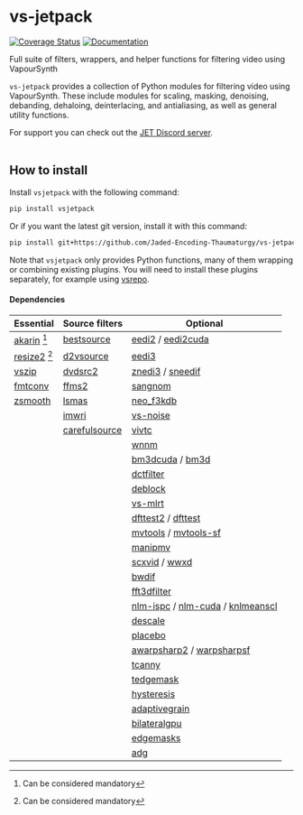 # vs-jetpack

[![Coverage Status](https://coveralls.io/repos/github/Jaded-Encoding-Thaumaturgy/vs-jetpack/badge.svg?branch=main)](https://coveralls.io/github/Jaded-Encoding-Thaumaturgy/vs-jetpack?branch=main)
[![Documentation](https://img.shields.io/badge/API%20Docs-purple)](https://jaded-encoding-thaumaturgy.github.io/vs-jetpack/)



Full suite of filters, wrappers, and helper functions for filtering video using VapourSynth

`vs-jetpack` provides a collection of Python modules for filtering video using VapourSynth.
These include modules for scaling, masking, denoising, debanding, dehaloing, deinterlacing,
and antialiasing, as well as general utility functions.

For support you can check out the [JET Discord server](https://discord.gg/XTpc6Fa9eB). <br><br>

## How to install

Install `vsjetpack` with the following command:

```sh
pip install vsjetpack
```

Or if you want the latest git version, install it with this command:

```sh
pip install git+https://github.com/Jaded-Encoding-Thaumaturgy/vs-jetpack.git
```

Note that `vsjetpack` only provides Python functions,
many of them wrapping or combining existing plugins.
You will need to install these plugins separately,
for example using [vsrepo](https://github.com/vapoursynth/vsrepo).

#### Dependencies

| **Essential**                                                                           | **Source filters**                                                    | **Optional**                                                                                                                                                                 |
| --------------------------------------------------------------------------------------- | --------------------------------------------------------------------- | ---------------------------------------------------------------------------------------------------------------------------------------------------------------------------- |
| [akarin](https://github.com/Jaded-Encoding-Thaumaturgy/akarin-vapoursynth-plugin) [^1]  | [bestsource](https://github.com/vapoursynth/bestsource)               | [eedi2](https://github.com/HomeOfVapourSynthEvolution/VapourSynth-EEDI2) / [eedi2cuda](https://github.com/hooke007/VapourSynth-EEDI2CUDA)                                     |
| [resize2](https://github.com/Jaded-Encoding-Thaumaturgy/vapoursynth-resize2) [^1]       | [d2vsource](https://github.com/dwbuiten/d2vsource)                    | [eedi3](https://github.com/HomeOfVapourSynthEvolution/VapourSynth-EEDI3)                                                                                                      |
| [vszip](https://github.com/dnjulek/vapoursynth-zip)                                     | [dvdsrc2](https://github.com/jsaowji/dvdsrc2)                         | [znedi3](https://github.com/sekrit-twc/znedi3) / [sneedif](https://github.com/Jaded-Encoding-Thaumaturgy/vapoursynth-SNEEDIF)                                                |
| [fmtconv](https://gitlab.com/EleonoreMizo/fmtconv/)                                     | [ffms2](https://github.com/FFMS/ffms2)                                | [sangnom](https://github.com/dubhater/vapoursynth-sangnom)                                                                                                                   |
| [zsmooth](https://github.com/adworacz/zsmooth)                                          | [lsmas](https://github.com/HomeOfAviSynthPlusEvolution/L-SMASH-Works) | [neo\_f3kdb](https://github.com/HomeOfAviSynthPlusEvolution/neo_f3kdb)                                                                                                       |
|                                                                                         | [imwri](https://github.com/vapoursynth/vs-imwri)                      | [vs-noise](https://github.com/wwww-wwww/vs-noise)                                                                                                                            |
|                                                                                         | [carefulsource](https://github.com/wwww-wwww/carefulsource)           | [vivtc](https://github.com/vapoursynth/vivtc)                                                                                                                                |
|                                                                                         |                                                                       | [wnnm](https://github.com/AmusementClub/VapourSynth-WNNM)                                                                                                                    |
|                                                                                         |                                                                       | [bm3dcuda](https://github.com/WolframRhodium/VapourSynth-BM3DCUDA) / [bm3d](https://github.com/HomeOfVapourSynthEvolution/VapourSynth-BM3D)                                  |
|                                                                                         |                                                                       | [dctfilter](https://github.com/AmusementClub/VapourSynth-DCTFilter)                                                                                                          |
|                                                                                         |                                                                       | [deblock](https://github.com/HomeOfVapourSynthEvolution/VapourSynth-Deblock)                                                                                                 |
|                                                                                         |                                                                       | [vs-mlrt](https://github.com/AmusementClub/vs-mlrt)                                                                                                                          |
|                                                                                         |                                                                       | [dfttest2](https://github.com/AmusementClub/vs-dfttest2) / [dfttest](https://github.com/HomeOfVapourSynthEvolution/VapourSynth-DFTTest)                                      |
|                                                                                         |                                                                       | [mvtools](https://github.com/dubhater/vapoursynth-mvtools) / [mvtools-sf](https://github.com/IFeelBloated/vapoursynth-mvtools-sf)                                            |
|                                                                                         |                                                                       | [manipmv](https://github.com/Mikewando/manipulate-motion-vectors)                                                                                                            |
|                                                                                         |                                                                       | [scxvid](https://github.com/dubhater/vapoursynth-scxvid) / [wwxd](https://github.com/dubhater/vapoursynth-wwxd)                                                              |
|                                                                                         |                                                                       | [bwdif](https://github.com/HomeOfVapourSynthEvolution/VapourSynth-Bwdif)                                                                                                     |
|                                                                                         |                                                                       | [fft3dfilter](https://github.com/AmusementClub/VapourSynth-FFT3DFilter)                                                                                                      |
|                                                                                         |                                                                       | [nlm-ispc](https://github.com/AmusementClub/vs-nlm-ispc) / [nlm-cuda](https://github.com/AmusementClub/vs-nlm-cuda) / [knlmeanscl](https://github.com/Khanattila/KNLMeansCL) |
|                                                                                         |                                                                       | [descale](https://github.com/Jaded-Encoding-Thaumaturgy/vapoursynth-descale)                                                                                                 |
|                                                                                         |                                                                       | [placebo](https://github.com/sgt0/vs-placebo)                                                                                                                                |
|                                                                                         |                                                                       | [awarpsharp2](https://github.com/dubhater/vapoursynth-awarpsharp2) / [warpsharpsf](https://github.com/IFeelBloated/warpsharp)                                                |
|                                                                                         |                                                                       | [tcanny](https://github.com/HomeOfVapourSynthEvolution/VapourSynth-TCanny)                                                                                                   |
|                                                                                         |                                                                       | [tedgemask](https://github.com/dubhater/vapoursynth-tedgemask)                                                                                                               |
|                                                                                         |                                                                       | [hysteresis](https://github.com/sgt0/vapoursynth-hysteresis)                                                                                                                 |
|                                                                                         |                                                                       | [adaptivegrain](https://github.com/Irrational-Encoding-Wizardry/adaptivegrain)                                                                                               |
|                                                                                         |                                                                       | [bilateralgpu](https://github.com/WolframRhodium/VapourSynth-BilateralGPU)                                                                                                   |
|                                                                                         |                                                                       | [edgemasks](https://github.com/HolyWu/VapourSynth-EdgeMasks)                                                                                                                 |
|                                                                                         |                                                                       | [adg](https://github.com/Irrational-Encoding-Wizardry/adaptivegrain)                                                                                                                 |

[^1]: Can be considered mandatory
